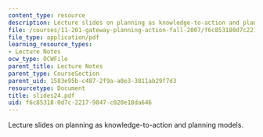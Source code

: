 ```yaml
---
content_type: resource
description: Lecture slides on planning as knowledge-to-action and planning models.
file: /courses/11-201-gateway-planning-action-fall-2007/f6c853180d7c22179847c020e18da646_slides24.pdf
file_type: application/pdf
learning_resource_types:
- Lecture Notes
ocw_type: OCWFile
parent_title: Lecture Notes
parent_type: CourseSection
parent_uid: 1583e95b-c487-2f9a-a0e3-3811ab29f7d3
resourcetype: Document
title: slides24.pdf
uid: f6c85318-0d7c-2217-9847-c020e18da646
---
```

Lecture slides on planning as knowledge-to-action and planning models.

